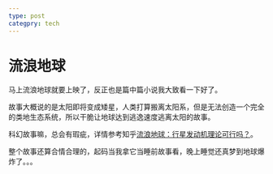 ```yaml
---
type: post
categpry: tech
---
```

# 流浪地球

马上流浪地球就要上映了，反正也是篇中篇小说我大致看一下好了。

故事大概说的是太阳即将变成矮星，人类打算搬离太阳系，但是无法创造一个完全的类地生态系统，所以干脆让地球达到逃逸速度逃离太阳的故事。

科幻故事嘛，总会有瑕疵，详情参考知乎[流浪地球：行星发动机理论可行吗？](https://zhuanlan.zhihu.com/p/51496504)。

整个故事还算合情合理的，起码当我拿它当睡前故事看，晚上睡觉还真梦到地球爆炸了。。。